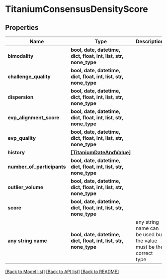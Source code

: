 # TitaniumConsensusDensityScore


## Properties
Name | Type | Description | Notes
------------ | ------------- | ------------- | -------------
**bimodality** | **bool, date, datetime, dict, float, int, list, str, none_type** |  | [optional] 
**challenge_quality** | **bool, date, datetime, dict, float, int, list, str, none_type** |  | [optional] 
**dispersion** | **bool, date, datetime, dict, float, int, list, str, none_type** |  | [optional] 
**evp_alignment_score** | **bool, date, datetime, dict, float, int, list, str, none_type** |  | [optional] 
**evp_quality** | **bool, date, datetime, dict, float, int, list, str, none_type** |  | [optional] 
**history** | [**[TitaniumDateAndValue]**](TitaniumDateAndValue.md) |  | [optional] 
**number_of_participants** | **bool, date, datetime, dict, float, int, list, str, none_type** |  | [optional] 
**outlier_volume** | **bool, date, datetime, dict, float, int, list, str, none_type** |  | [optional] 
**score** | **bool, date, datetime, dict, float, int, list, str, none_type** |  | [optional] 
**any string name** | **bool, date, datetime, dict, float, int, list, str, none_type** | any string name can be used but the value must be the correct type | [optional]

[[Back to Model list]](../README.md#documentation-for-models) [[Back to API list]](../README.md#documentation-for-api-endpoints) [[Back to README]](../README.md)


